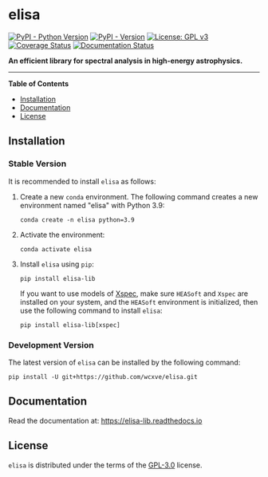 # elisa

[![PyPI - Python Version](https://img.shields.io/pypi/pyversions/elisa-lib?color=blue&logo=Python&logoColor=white&style=for-the-badge)](https://pypi.org/project/elisa-lib)
[![PyPI - Version](https://img.shields.io/pypi/v/elisa-lib?color=blue&logo=PyPI&logoColor=white&style=for-the-badge)](https://pypi.org/project/elisa-lib)
[![License: GPL v3](https://img.shields.io/github/license/wcxve/elisa?color=blue&logo=open-source-initiative&logoColor=white&style=for-the-badge)](https://www.gnu.org/licenses/gpl-3.0)<br>
[![Coverage Status](https://img.shields.io/coverallsCoverage/github/wcxve/elisa?logo=Coveralls&logoColor=white&style=for-the-badge)](https://coveralls.io/github/wcxve/elisa)
[![Documentation Status](https://img.shields.io/readthedocs/elisa-lib?logo=Read-the-Docs&logoColor=white&style=for-the-badge)](https://elisa-lib.readthedocs.io/en/latest/?badge=latest)

**An efficient library for spectral analysis in high-energy astrophysics.**

-----

**Table of Contents**

- [Installation](#installation)
- [Documentation](#documentation)
- [License](#license)

## Installation

### Stable Version

It is recommended to install `elisa` as follows:

1. Create a new `conda` environment. The following command creates a new
   environment named "elisa" with Python 3.9:

    ```console
    conda create -n elisa python=3.9
    ```

2. Activate the environment:

    ```console
    conda activate elisa
    ```

3. Install `elisa` using `pip`:

    ```console
    pip install elisa-lib
    ```

   If you want to use models of [Xspec](https://heasarc.gsfc.nasa.gov/xanadu/xspec/manual/Models.html),
   make sure `HEASoft` and `Xspec` are installed on your system, and the
   `HEASoft` environment is initialized, then use the following command to
   install `elisa`:

    ```console
    pip install elisa-lib[xspec]
    ```


### Development Version
The latest version of `elisa` can be installed by the following command:

   ```console
   pip install -U git+https://github.com/wcxve/elisa.git
   ```


## Documentation

Read the documentation at: https://elisa-lib.readthedocs.io

## License

`elisa` is distributed under the terms of the [GPL-3.0](https://www.gnu.org/licenses/gpl-3.0-standalone.html) license.
